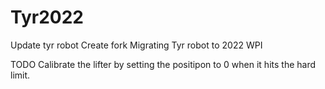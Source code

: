 # Tyr2022
Update tyr robot Create fork
Migrating Tyr robot to 2022 WPI

TODO Calibrate the lifter by setting the positipon to 0 when it hits the hard limit.

